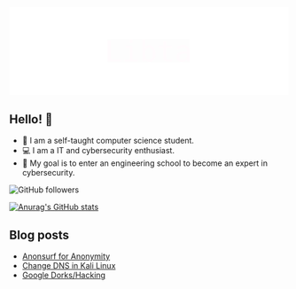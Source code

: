 ![Libta](https://raw.githubusercontent.com/libta-io/libta-io/main/images/banner.png)

## Hello! 👋

- 💼 I am a self-taught computer science student.
- 💻 I am a IT and cybersecurity enthusiast.
- 💬 My goal is to enter an engineering school to become an expert in cybersecurity.

![GitHub followers](https://img.shields.io/github/followers/libta-io?style=social)

[![Anurag's GitHub stats](https://github-readme-stats.vercel.app/api?username=libta-io)](https://github.com/anuraghazra/github-readme-stats)

## Blog posts
<!-- BLOG-POST-LIST:START -->
- [Anonsurf for Anonymity](https://libta-io.github.io/hacking/anonsurf-for-anonymity/)
- [Change DNS in Kali Linux](https://libta-io.github.io/hacking/change-dns-kali-linux/)
- [Google Dorks/Hacking](https://libta-io.github.io/hacking/google-dorks/)
<!-- BLOG-POST-LIST:END -->
